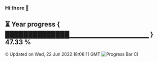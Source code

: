 ### Hi there 👋
⏳ Year progress { ██████████████▁▁▁▁▁▁▁▁▁▁▁▁▁▁▁▁ } 47.33 %
---
⏰ Updated on Wed, 22 Jun 2022 18:08:11 GMT
![Progress Bar CI](https://github.com/Moyi321/Moyi321/workflows/Progress%20Bar%20CI/badge.svg)
